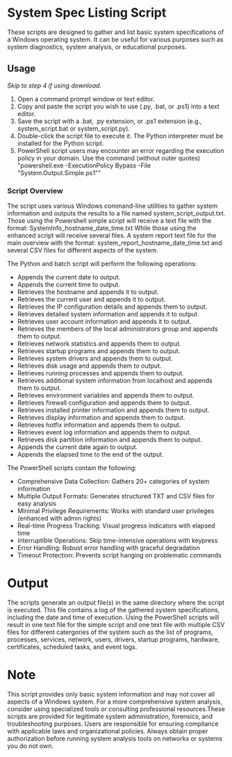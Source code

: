 # System Spec Listing Script

These scripts are designed to gather and list basic system specifications of a Windows operating system. It can be useful for various purposes such as system diagnostics, system analysis, or educational purposes.

## Usage

*Skip to step 4 if using download.*

1. Open a command prompt window or text editor. 
2. Copy and paste the script you wish to use (.py, .bat, or .ps1) into a text editor.
3. Save the script with a .bat, .py extension, or .ps1 extension (e.g., system_script.bat or system_script.py).
4. Double-click the script file to execute it. The Python interpreter must be installed for the Python script.
5. PowerShell script users may encounter an error regarding the execution policy in your domain. Use the command (without outer quotes) "powershell.exe -ExecutionPolicy Bypass -File "System.Output.Simple.ps1""

### Script Overview

The script uses various Windows command-line utilities to gather system information and outputs the results to a file named system_script_output.txt. Those using the Powershell simple script will receive a text file with the format: SystemInfo_hostname_date_time.txt 
While those using the enhanced script will receive several files. A system report text file for the main overview with the format: system_report_hostname_date_time.txt and several CSV files for different aspects of the system. 


The Python and batch script will perform the following operations:

-	Appends the current date to output.
-	Appends the current time to output.
-	Retrieves the hostname and appends it to output.
-	Retrieves the current user and appends it to output.
-	Retrieves the IP configuration details and appends them to output.
-	Retrieves detailed system information and appends it to output.
-	Retrieves user account information and appends it to output.
-	Retrieves the members of the local administrators group and appends them to output.
-	Retrieves network statistics and appends them to output.
-	Retrieves startup programs and appends them to output.
-	Retrieves system drivers and appends them to output.
-	Retrieves disk usage and appends them to output.
-	Retrieves running processes and appends them to output.
-	Retrieves additional system information from localhost and appends them to output.
-	Retrieves environment variables and appends them to output.
-	Retrieves firewall configuration and appends them to output.
-	Retrieves installed printer information and appends them to output.
-	Retrieves display information and appends them to output.
-	Retrieves hotfix information and appends them to output.
-	Retrieves event log information and appends them to output.
-	Retrieves disk partition information and appends them to output.
-	Appends the current date again to output.
-	Appends the elapsed time to the end of the output.

The PowerShell scripts contain the following:

- Comprehensive Data Collection: Gathers 20+ categories of system information
- Multiple Output Formats: Generates structured TXT and CSV files for easy analysis
- Minimal Privilege Requirements: Works with standard user privileges (enhanced with admin rights)
- Real-time Progress Tracking: Visual progress indicators with elapsed time
- Interruptible Operations: Skip time-intensive operations with keypress
- Error Handling: Robust error handling with graceful degradation
- Timeout Protection: Prevents script hanging on problematic commands

# Output

The scripts generate an output file(s) in the same directory where the script is executed. This file contains a log of the gathered system specifications, including the date and time of execution. 
Using the PowerShell scripts will result in one text file for the simple script and one text file with multiple CSV files for different catergories of the system such as the list of programs, processes, services, network, users, drivers, startup programs, hardware, certificates, scheduled tasks, and event logs.

# Note

This script provides only basic system information and may not cover all aspects of a Windows system. For a more comprehensive system analysis, consider using specialized tools or consulting professional resources.These scripts are provided for legitimate system administration, forensics, and troubleshooting purposes. Users are responsible for ensuring compliance with applicable laws and organizational policies. Always obtain proper authorization before running system analysis tools on networks or systems you do not own.
